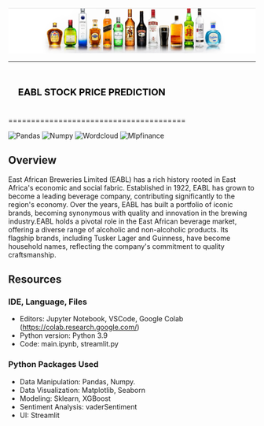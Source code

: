 ![alt text](eabl.png)

--------------------------------------

## <div style="padding: 20px;color:white;margin:10;font-size:90%;text-align:left;display:fill;border-radius:10px;overflow:hidden;background-image: url(https://w0.peakpx.com/wallpaper/957/661/HD-wallpaper-white-marble-white-stone-texture-marble-stone-background-white-stone.jpg)"><b><span style='color:black'> EABL STOCK PRICE PREDICTION</span></b> </div>

=======================================

![Pandas](https://img.shields.io/badge/pandas-150458?logo=pandas&logoColor=fff&style=for-the-badge)
![Numpy](https://img.shields.io/badge/NumPy-013243?logo=numpy&logoColor=fff&style=for-the-badge)
![Wordcloud](https://img.shields.io/badge/scikit--learn-F7931E?logo=scikitlearn&logoColor=fff&style=for-the-badge)
![Mlpfinance](https://img.shields.io/badge/mplfinance-blue)

## Overview
East African Breweries Limited (EABL) has a rich history rooted in East Africa's economic and social fabric. Established in 1922, EABL has grown to become a leading beverage company, contributing significantly to the region's economy. Over the years, EABL has built a portfolio of iconic brands, becoming synonymous with quality and innovation in the brewing industry.EABL holds a pivotal role in the East African beverage market, offering a diverse range of alcoholic and non-alcoholic products. Its flagship brands, including Tusker Lager and Guinness, have become household names, reflecting the company's commitment to quality craftsmanship.

## Resources
### IDE, Language, Files
 - Editors: Jupyter Notebook, VSCode, Google Colab (https://colab.research.google.com/)
-  Python version: Python 3.9
-  Code: main.ipynb, streamlit.py
### Python Packages Used
- Data Manipulation: Pandas, Numpy.
- Data Visualization: Matplotlib, Seaborn
- Modeling: Sklearn, XGBoost
- Sentiment Analysis: vaderSentiment
- UI: Streamlit
